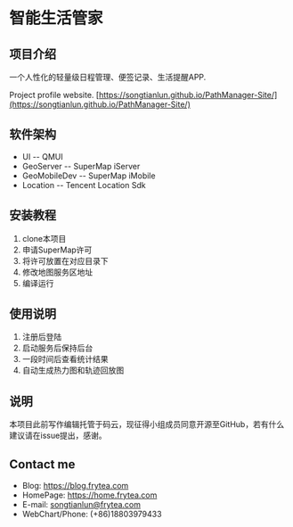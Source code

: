 # 智能生活管家

## 项目介绍
一个人性化的轻量级日程管理、便签记录、生活提醒APP.

Project profile website.
[https://songtianlun.github.io/PathManager-Site/](https://songtianlun.github.io/PathManager-Site/)

## 软件架构
- UI -- QMUI
- GeoServer -- SuperMap iServer
- GeoMobileDev -- SuperMap iMobile
- Location -- Tencent Location Sdk


## 安装教程
1. clone本项目
2. 申请SuperMap许可
3. 将许可放置在对应目录下
4. 修改地图服务区地址
5. 编译运行

## 使用说明
1. 注册后登陆
2. 启动服务后保持后台
3. 一段时间后查看统计结果
4. 自动生成热力图和轨迹回放图





## 说明
本项目此前写作编辑托管于码云，现征得小组成员同意开源至GitHub，若有什么建议请在issue提出，感谢。

## Contact me

 - Blog: <https://blog.frytea.com>
 - HomePage: <https://home.frytea.com>
 - E-mail: <songtianlun@frytea.com>
 - WebChart/Phone: (+86)18803979433

